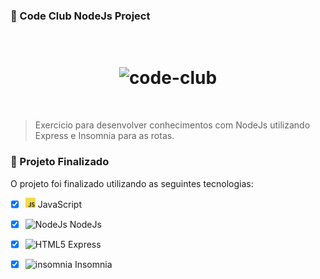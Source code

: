 ### 🚀 Code Club NodeJs Project
<br>
<h1 align="center"><img  height="300" src="https://camo.githubusercontent.com/273f2c51454dd8c1cc255de2f34fc4b5c602e0a7b5a7227022771d7fdd71cc2e/68747470733a2f2f69302e77702e636f6d2f726f646f6c666f6d6f72692e636f6d2f77702d636f6e74656e742f75706c6f6164732f323032312f30352f436f2543432538317069612d64652d59656c6c6f772d57686974652d616e642d426c61636b2d456467792d4d6178696d616c69736d2d566964656f2d47616d696e672d596f75547562652d4f7574726f2d312d3130323478313032342e706e67" alt="code-club"></h1>

<br>

>Exercicio para desenvolver conhecimentos com NodeJs utilizando Express e Insomnia para as rotas. 

### 🎉 Projeto Finalizado
O projeto foi finalizado utilizando as seguintes tecnologias:
- [x] <img height="16" src="https://raw.githubusercontent.com/github/explore/80688e429a7d4ef2fca1e82350fe8e3517d3494d/topics/javascript/javascript.png" alt="Javascript"/> JavaScript
- [x] <img height="16" src="https://walde.co/wp-content/uploads/2016/09/nodejs_logo.png" alt="NodeJs"/> NodeJs
- [x] <img height="16" src="https://ih1.redbubble.net/image.438908244.6144/st,small,507x507-pad,600x600,f8f8f8.u2.jpg" alt="HTML5"/> Express
- [x] <img height="16" src="https://seeklogo.com/images/I/insomnia-logo-A35E09EB19-seeklogo.com.png" alt="insomnia"> Insomnia

